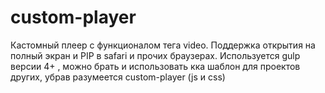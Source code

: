 # custom-player
Кастомный плеер с функционалом тега video. Поддержка открытия на полный экран и PIP в safari  и прочих браузерах.
Используется gulp версии 4+ , можно брать и использовать кка шаблон для проектов других, убрав разумеется custom-player (js и css)

